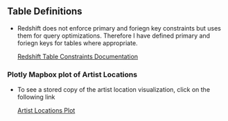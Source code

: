 


## Table Definitions

* Redshift does not enforce primary and foriegn key constraints but uses them for query optimizations. Therefore I have defined primary and foriegn keys for tables where appropriate.

    [Redshift Table Constraints Documentation](https://docs.aws.amazon.com/redshift/latest/dg/c_best-practices-defining-constraints.html)


### Plotly Mapbox plot of Artist Locations
    
* To see a stored copy of the artist location visualization, click on the following link

     [Artist Locations Plot](jupyter-artist-location.html)